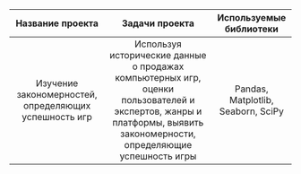 | Название проекта | Задачи проекта | Используемые библиотеки |
| :-------------: |:------------------:| :-----:|
| Изучение закономерностей, определяющих успешность игр | Используя исторические данные о продажах компьютерных игр, оценки пользователей и экспертов, жанры и платформы, выявить закономерности, определяющие успешность игры | Pandas, Matplotlib, Seaborn, SciPy |

